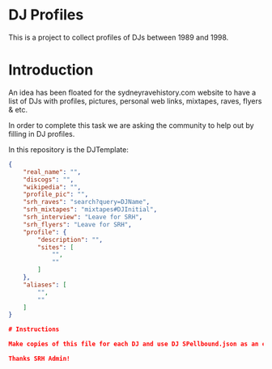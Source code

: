 # DJ Profiles

This is a project to collect profiles of DJs between 1989 and 1998.

# Introduction

An idea has been floated for the sydneyravehistory.com website to have a list of DJs with profiles, pictures, personal web links, mixtapes, raves, flyers & etc.

In order to complete this task we are asking the community to help out by filling in DJ profiles.

In this repository is the DJTemplate:

```json
{
    "real_name": "",
    "discogs": "",
    "wikipedia": "",
    "profile_pic": "",
    "srh_raves": "search?query=DJName",
    "srh_mixtapes": "mixtapes#DJInitial",
    "srh_interview": "Leave for SRH",
    "srh_flyers": "Leave for SRH",
    "profile": {
        "description": "",
        "sites": [
            "",
            ""
        ]
    },
    "aliases": [
        "",
        ""
    ]
}

# Instructions

Make copies of this file for each DJ and use DJ SPellbound.json as an example.

Thanks SRH Admin!
